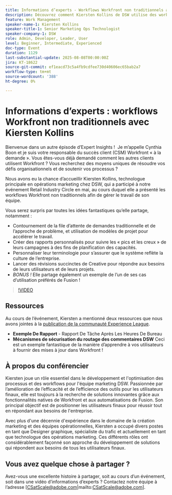 ```yaml
---
title: Informations d’experts - Workflows Workfront non traditionnels avec Kiersten Kollins
description: Découvrez comment Kiersten Kollins de DSW utilise des workflows Adobe Workfront non traditionnels, des rapports personnalisés et des automatisations de Fusion pour optimiser les opérations marketing et améliorer l’efficacité des équipes.
feature: Work Management
speaker-name-1: Kiersten Kollins
speaker-title-1: Senior Marketing Ops Technologist
speaker-company-1: DSW
role: Admin, Developer, Leader, User
level: Beginner, Intermediate, Experienced
doc-type: Event
duration: 1129
last-substantial-update: 2025-08-08T00:00:00Z
jira: KT-18622
source-git-commit: ef1eacd73c5a4fb9cdfee730d40606ec65bab2a7
workflow-type: tm+mt
source-wordcount: '388'
ht-degree: 0%

---
```



# Informations d’experts : workflows Workfront non traditionnels avec Kiersten Kollins

Bienvenue dans un autre épisode d’Expert Insights !  Je m’appelle Cynthia Boon et je suis votre responsable du succès client (CSM) Workfront « à la demande ». Vous êtes-vous déjà demandé comment les autres clients utilisent Workfront ? Vous recherchez des moyens uniques de résoudre vos défis organisationnels et de soutenir vos processus ?  

Nous avons eu la chance d’accueillir Kiersten Kollins, technologue principale en opérations marketing chez DSW, qui a participé à notre événement Retail Industry Circle en mai, au cours duquel elle a présenté les workflows Workfront non traditionnels afin de gérer le travail de son équipe. 

Vous serez surpris par toutes les idées fantastiques qu’elle partage, notamment : 

* Contournement de la file d’attente de demandes traditionnelle et de l’approche de problème, et utilisation de modèles de projet pour accélérer le travail. 
* Créer des rapports personnalisés pour suivre les « pics et les creux » de leurs campagnes à des fins de planification des capacités. 
* Personnaliser leur terminologie pour s’assurer que le système reflète la culture de l’entreprise. 
* Lancer des révisions succinctes de Creative pour répondre aux besoins de leurs utilisateurs et de leurs projets. 
* *BONUS !* Elle partage également un exemple de l’un de ses cas d’utilisation préférés de Fusion !

>[!VIDEO](https://video.tv.adobe.com/v/3469900/?learn=on&enablevpops)

## Ressources

Au cours de l’événement, Kiersten a mentionné deux ressources que nous avons jointes à la [publication de la communauté Experience League](https://experienceleaguecommunities.adobe.com/t5/workfront-discussions/video-august-2024-workfront-expert-insights-non-traditional/td-p/694315).
* **Exemple De Rapport** - Rapport De Tâche Après Les Heures De Bureau 
* **Mécanismes de sécurisation du routage des commentaires DSW** Ceci est un exemple fantastique de la manière d’apprendre à vos utilisateurs à fournir des mises à jour dans Workfront ! 

## À propos du conférencier 

Kiersten joue un rôle essentiel dans le développement et l&#39;optimisation des processus et des workflows pour l&#39;équipe marketing DSW. Passionnée par l’amélioration de l’efficacité et de l’efficience des outils pour les utilisateurs finaux, elle est toujours à la recherche de solutions innovantes grâce aux fonctionnalités natives de Workfront et aux automatisations de Fusion. Son principal objectif est de positionner les utilisateurs finaux pour réussir tout en répondant aux besoins de l&#39;entreprise.   

Avec plus d&#39;une décennie d&#39;expérience dans le domaine de la création marketing et des équipes opérationnelles, Kiersten a occupé divers postes en tant que Designer graphique, spécialiste du trafic et actuellement en tant que technologue des opérations marketing. Ces différents rôles ont considérablement façonné son approche du développement de solutions qui répondent aux besoins de tous les utilisateurs finaux. 

## Vous avez quelque chose à partager ?

Avez-vous une excellente histoire à partager, soit au cours d’un événement, soit dans une vidéo d’informations d’experts ? Contactez notre équipe à l’adresse [CSatScale@adobe.com|mailto:CSatScale@adobe.com].


